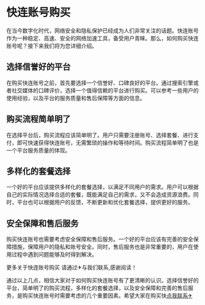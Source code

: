 # 快连账号购买

在当今数字化时代，网络安全和隐私保护已经成为人们非常关注的话题。快连账号作为一种稳定、高速、安全的网络加速工具，备受用户青睐。那么，如何购买快连账号呢？接下来我们将为您详细介绍。

## 选择信誉好的平台

在购买快连账号之前，首先要选择一个信誉好、口碑良好的平台。通过搜索引擎或者社交媒体的口碑评价，选择一个值得信赖的平台进行购买。可以参考一些用户的使用经验，以及平台的服务质量和售后保障等方面的信息。

## 购买流程简单明了

在选择平台后，购买流程应该简单明了。用户只需要注册账号、选择套餐、进行支付，即可快速获得快连账号，无需繁琐的操作和等待时间。购买流程简单明了也是一个平台服务质量的体现。

## 多样化的套餐选择

一个好的平台应该提供多样化的套餐选择，以满足不同用户的需求。用户可以根据自己的实际情况选择合适的套餐，既能满足自己的需求，又不会造成资源浪费。同时，平台也可以根据用户的反馈，不断更新和优化套餐选择，提供更好的服务。

## 安全保障和售后服务

购买快连账号也需要考虑安全保障和售后服务。一个好的平台应该有完善的安全保障措施，保障用户的隐私和账号安全。同时，售后服务也是非常重要的，用户在使用过程中遇到问题能够及时得到解决。

更多关于快连账号购买 请通过✈与我们联系,感谢阅读！

通过以上几点，相信大家对于如何购买快连账号有了更清晰的认识。选择信誉好的平台，简单明了的购买流程，多样化的套餐选择，以及安全保障和完善的售后服务，是购买快连账号时需要考虑的几个重要因素。希望大家在购买快[点我联系✈](https://mail.G208.com)